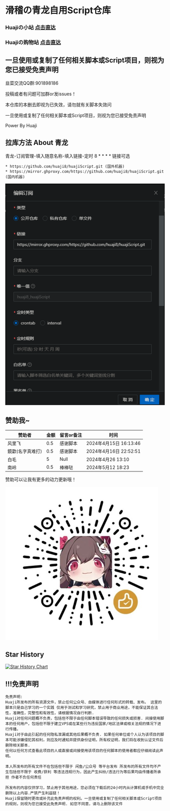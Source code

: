 
# 滑稽の青龙自用Script仓库   
### Huajiの小站 [点击直达](https://huaji.asia)
### Huajiの购物站 [点击直达](https://shop.huaji.asia)

## 一旦使用或复制了任何相关脚本或Script项目，则视为您已接受免责声明




   韭菜交流QQ群:901898186
    
  投稿或者有问题可加群or发issues！
  
  本仓库的本删去即视为已失效，请勿就有关脚本失效问
  
  一旦使用或复制了任何相关脚本或Script项目，则视为您已接受免责声明
  
  Power By Huaji 

## 拉库方法 About 青龙
青龙-订阅管理-填入随意名称-填入链接-定时 8 * * * *
链接可选

    * https://github.com/huaji8/huajiScript.git (国外机器)
    * https://mirror.ghproxy.com/https://github.com/huaji8/huajiScript.git (国内机器)

![alt](/img/qinglong.png)

## 赞助我~
| 赞助者 | 金额 | 留言or备注 | 时间 |
| ---- | ---- | ---- | ---- |
| 风里飞 | 0.5 | 感谢脚本 | 2024年4月15日 16:13:46 |
| 鏡㱋(名字真难打)| 0.5 | 感谢脚本 | 2024年4月16日 22:52:51 |
|白毛|5|Null|2024年4月26 13:10|
|南岭|0.5|棒棒哒|2024年5月12 18:23|



  赞助可以让我有更多的动力更新哦！

![alt](/img/wx.jpg)

## Star History

[![Star History Chart](https://api.star-history.com/svg?repos=huaji8/huajiScript&type=Date)](https://star-history.com/#huaji8/huajiScript&Date)

## !!!免责声明
    免责声明:
    Huaji所发布的所有资源文件，禁止任何公众号、自媒体进行任何形式的转载、发布。 这里的脚本只是自己学习的一个实践 仅用于测试和学习研究，禁止用于商业用途，不能保证其合法性，准确性，完整性和有效性，请根据情况自行判断.
    Huaji对任何问题概不负责，包括但不限于由任何脚本错误导致的任何损失或损害. 间接使用脚本的任何用户，包括但不限于建立VPS或在某些行为违反国家/地区法律或相关法规的情况下进行传播。
    Huaji对于由此引起的任何隐私泄漏或其他后果概不负责. 如果任何单位或个人认为该项目的脚本可能涉嫌侵犯其权利，则应及时通知并提供身份证明，所有权证明，我们将在收到认证文件后删除相关脚本. 
    任何以任何方式查看此项目的人或直接或间接使用该项目的任何脚本的使用者都应仔细阅读此声明。
    
    本人所发布的所有文件不在包括但不限于 闲鱼/公众号 等平台发布 所发布的所有文件均不产生包括但不限于 收费/获利 等违法违规行为，因此产生纠纷/违法行为等后果均由传播者所承担 作者不负任何责任
    
    所发布的内容仅供学习，禁止用于其他用途，您必须在下载后的24小时内从计算机或手机中完全删除以上内容.严禁产生利益链！
    Huaji保留随时更改或补充此免责声明的权利。一旦使用或复制了任何相关脚本或Script项目的规则，则视为您已接受此免责声明. 如您不同意，请马上删除该文件
  


